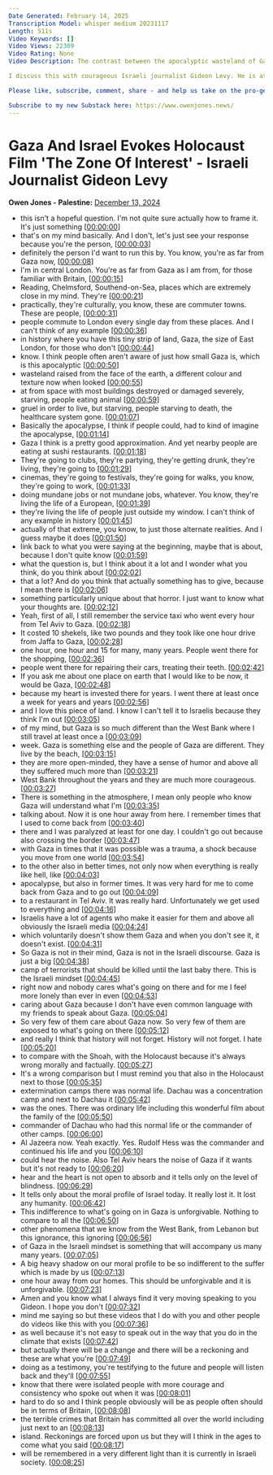 ```yaml
---
Date Generated: February 14, 2025
Transcription Model: whisper medium 20231117
Length: 511s
Video Keywords: []
Video Views: 22309
Video Rating: None
Video Description: The contrast between the apocalyptic wasteland of Gaza, and the continued Western lifestyles of Israelis on the other side of the barrier, has been on my mind a lot.

I discuss this with courageous Israeli journalist Gideon Levy. He is at pains to stress that comparisons with the Shoah are "morally and factually wrong", yet this extreme divide evokes the Holocaust film 'The Zone of Interest'.

Please like, subscribe, comment, share - and help us take on the pro-genocide media here: https://www.patreon.com/owenjones84

Subscribe to my new Substack here: https://www.owenjones.news/
---
```


# Gaza And Israel Evokes Holocaust Film 'The Zone Of Interest' - Israeli Journalist Gideon Levy
**Owen Jones - Palestine:** [December 13, 2024](https://www.youtube.com/watch?v=4nMkDw_cpqU)
*  this isn't a hopeful question. I'm not quite sure actually how to frame it. It's just something [[00:00:00](https://www.youtube.com/watch?v=4nMkDw_cpqU&t=0.0s)]
*  that's on my mind basically. And I don't, let's just see your response because you're the person, [[00:00:03](https://www.youtube.com/watch?v=4nMkDw_cpqU&t=3.36s)]
*  definitely the person I'd want to run this by. You know, you're as far from Gaza now, [[00:00:08](https://www.youtube.com/watch?v=4nMkDw_cpqU&t=8.88s)]
*  I'm in central London. You're as far from Gaza as I am from, for those familiar with Britain, [[00:00:15](https://www.youtube.com/watch?v=4nMkDw_cpqU&t=15.44s)]
*  Reading, Chelmsford, Southend-on-Sea, places which are extremely close in my mind. They're [[00:00:21](https://www.youtube.com/watch?v=4nMkDw_cpqU&t=21.92s)]
*  practically, they're culturally, you know, these are commuter towns. These are people, [[00:00:31](https://www.youtube.com/watch?v=4nMkDw_cpqU&t=31.44s)]
*  people commute to London every single day from these places. And I can't think of any example [[00:00:36](https://www.youtube.com/watch?v=4nMkDw_cpqU&t=36.56s)]
*  in history where you have this tiny strip of land, Gaza, the size of East London, for those who don't [[00:00:44](https://www.youtube.com/watch?v=4nMkDw_cpqU&t=44.400000000000006s)]
*  know. I think people often aren't aware of just how small Gaza is, which is this apocalyptic [[00:00:50](https://www.youtube.com/watch?v=4nMkDw_cpqU&t=50.16s)]
*  wasteland raised from the face of the earth, a different colour and texture now when looked [[00:00:55](https://www.youtube.com/watch?v=4nMkDw_cpqU&t=55.519999999999996s)]
*  at from space with most buildings destroyed or damaged severely, starving, people eating animal [[00:00:59](https://www.youtube.com/watch?v=4nMkDw_cpqU&t=59.76s)]
*  gruel in order to live, but starving, people starving to death, the healthcare system gone. [[00:01:07](https://www.youtube.com/watch?v=4nMkDw_cpqU&t=67.36s)]
*  Basically the apocalypse, I think if people could, had to kind of imagine the apocalypse, [[00:01:14](https://www.youtube.com/watch?v=4nMkDw_cpqU&t=74.08s)]
*  Gaza I think is a pretty good approximation. And yet nearby people are eating at sushi restaurants. [[00:01:18](https://www.youtube.com/watch?v=4nMkDw_cpqU&t=78.48s)]
*  They're going to clubs, they're partying, they're getting drunk, they're living, they're going to [[00:01:29](https://www.youtube.com/watch?v=4nMkDw_cpqU&t=89.36s)]
*  cinemas, they're going to festivals, they're going for walks, you know, they're going to work, [[00:01:33](https://www.youtube.com/watch?v=4nMkDw_cpqU&t=93.68s)]
*  doing mundane jobs or not mundane jobs, whatever. You know, they're living the life of a European, [[00:01:39](https://www.youtube.com/watch?v=4nMkDw_cpqU&t=99.44s)]
*  they're living the life of people just outside my window. I can't think of any example in history [[00:01:45](https://www.youtube.com/watch?v=4nMkDw_cpqU&t=105.2s)]
*  actually of that extreme, you know, to just those alternate realities. And I guess maybe it does [[00:01:50](https://www.youtube.com/watch?v=4nMkDw_cpqU&t=110.88s)]
*  link back to what you were saying at the beginning, maybe that is about, because I don't quite know [[00:01:59](https://www.youtube.com/watch?v=4nMkDw_cpqU&t=119.60000000000001s)]
*  what the question is, but I think about it a lot and I wonder what you think, do you think about [[00:02:02](https://www.youtube.com/watch?v=4nMkDw_cpqU&t=122.88s)]
*  that a lot? And do you think that actually something has to give, because I mean there is [[00:02:06](https://www.youtube.com/watch?v=4nMkDw_cpqU&t=126.72s)]
*  something particularly unique about that horror. I just want to know what your thoughts are. [[00:02:12](https://www.youtube.com/watch?v=4nMkDw_cpqU&t=132.32s)]
*  Yeah, first of all, I still remember the service taxi who went every hour from Tel Aviv to Gaza. [[00:02:18](https://www.youtube.com/watch?v=4nMkDw_cpqU&t=138.23999999999998s)]
*  It costed 10 shekels, like two pounds and they took like one hour drive from Jaffa to Gaza, [[00:02:28](https://www.youtube.com/watch?v=4nMkDw_cpqU&t=148.64s)]
*  one hour, one hour and 15 for many, many years. People went there for the shopping, [[00:02:36](https://www.youtube.com/watch?v=4nMkDw_cpqU&t=156.72s)]
*  people went there for repairing their cars, treating their teeth. [[00:02:42](https://www.youtube.com/watch?v=4nMkDw_cpqU&t=162.24s)]
*  If you ask me about one place on earth that I would like to be now, it would be Gaza, [[00:02:48](https://www.youtube.com/watch?v=4nMkDw_cpqU&t=168.64s)]
*  because my heart is invested there for years. I went there at least once a week for years and years [[00:02:56](https://www.youtube.com/watch?v=4nMkDw_cpqU&t=176.16s)]
*  and I love this piece of land. I know I can't tell it to Israelis because they think I'm out [[00:03:05](https://www.youtube.com/watch?v=4nMkDw_cpqU&t=185.04s)]
*  of my mind, but Gaza is so much different than the West Bank where I still travel at least once a [[00:03:09](https://www.youtube.com/watch?v=4nMkDw_cpqU&t=189.92s)]
*  week. Gaza is something else and the people of Gaza are different. They live by the beach, [[00:03:15](https://www.youtube.com/watch?v=4nMkDw_cpqU&t=195.51999999999998s)]
*  they are more open-minded, they have a sense of humor and above all they suffered much more than [[00:03:21](https://www.youtube.com/watch?v=4nMkDw_cpqU&t=201.76s)]
*  West Bank throughout the years and they are much more courageous. [[00:03:27](https://www.youtube.com/watch?v=4nMkDw_cpqU&t=207.84s)]
*  There is something in the atmosphere, I mean only people who know Gaza will understand what I'm [[00:03:35](https://www.youtube.com/watch?v=4nMkDw_cpqU&t=215.12s)]
*  talking about. Now it is one hour away from here. I remember times that I used to come back from [[00:03:40](https://www.youtube.com/watch?v=4nMkDw_cpqU&t=220.39999999999998s)]
*  there and I was paralyzed at least for one day. I couldn't go out because also crossing the border [[00:03:47](https://www.youtube.com/watch?v=4nMkDw_cpqU&t=227.28s)]
*  with Gaza in times that it was possible was a trauma, a shock because you move from one world [[00:03:54](https://www.youtube.com/watch?v=4nMkDw_cpqU&t=234.4s)]
*  to the other also in better times, not only now when everything is really like hell, like [[00:04:03](https://www.youtube.com/watch?v=4nMkDw_cpqU&t=243.44s)]
*  apocalypse, but also in former times. It was very hard for me to come back from Gaza and to go out [[00:04:09](https://www.youtube.com/watch?v=4nMkDw_cpqU&t=249.12s)]
*  to a restaurant in Tel Aviv. It was really hard. Unfortunately we get used to everything and [[00:04:16](https://www.youtube.com/watch?v=4nMkDw_cpqU&t=256.72s)]
*  Israelis have a lot of agents who make it easier for them and above all obviously the Israeli media [[00:04:24](https://www.youtube.com/watch?v=4nMkDw_cpqU&t=264.64000000000004s)]
*  which voluntarily doesn't show them Gaza and when you don't see it, it doesn't exist. [[00:04:31](https://www.youtube.com/watch?v=4nMkDw_cpqU&t=271.20000000000005s)]
*  So Gaza is not in their mind, Gaza is not in the Israeli discourse. Gaza is just a big [[00:04:38](https://www.youtube.com/watch?v=4nMkDw_cpqU&t=278.16s)]
*  camp of terrorists that should be killed until the last baby there. This is the Israeli mindset [[00:04:45](https://www.youtube.com/watch?v=4nMkDw_cpqU&t=285.6s)]
*  right now and nobody cares what's going on there and for me I feel more lonely than ever in even [[00:04:53](https://www.youtube.com/watch?v=4nMkDw_cpqU&t=293.68s)]
*  caring about Gaza because I don't have even common language with my friends to speak about Gaza. [[00:05:04](https://www.youtube.com/watch?v=4nMkDw_cpqU&t=304.72s)]
*  So very few of them care about Gaza now. So very few of them are exposed to what's going on there [[00:05:12](https://www.youtube.com/watch?v=4nMkDw_cpqU&t=312.96s)]
*  and really I think that history will not forget. History will not forget. I hate [[00:05:20](https://www.youtube.com/watch?v=4nMkDw_cpqU&t=320.56s)]
*  to compare with the Shoah, with the Holocaust because it's always wrong morally and factually. [[00:05:27](https://www.youtube.com/watch?v=4nMkDw_cpqU&t=327.76s)]
*  It's a wrong comparison but I must remind you that also in the Holocaust next to those [[00:05:35](https://www.youtube.com/watch?v=4nMkDw_cpqU&t=335.28s)]
*  extermination camps there was normal life. Dachau was a concentration camp and next to Dachau it [[00:05:42](https://www.youtube.com/watch?v=4nMkDw_cpqU&t=342.56s)]
*  was the ones. There was ordinary life including this wonderful film about the family of the [[00:05:50](https://www.youtube.com/watch?v=4nMkDw_cpqU&t=350.96000000000004s)]
*  commander of Dachau who had this normal life or the commander of other camps. [[00:06:00](https://www.youtube.com/watch?v=4nMkDw_cpqU&t=360.40000000000003s)]
*  Al Jazeera now. Yeah exactly. Yes. Rudolf Hess was the commander and continued his life and you [[00:06:10](https://www.youtube.com/watch?v=4nMkDw_cpqU&t=370.08s)]
*  could hear the noise. Also Tel Aviv hears the noise of Gaza if it wants but it's not ready to [[00:06:20](https://www.youtube.com/watch?v=4nMkDw_cpqU&t=380.64s)]
*  hear and the heart is not open to absorb and it tells only on the level of blindness. [[00:06:29](https://www.youtube.com/watch?v=4nMkDw_cpqU&t=389.92s)]
*  It tells only about the moral profile of Israel today. It really lost it. It lost any humanity. [[00:06:42](https://www.youtube.com/watch?v=4nMkDw_cpqU&t=402.96000000000004s)]
*  This indifference to what's going on in Gaza is unforgivable. Nothing to compare to all the [[00:06:50](https://www.youtube.com/watch?v=4nMkDw_cpqU&t=410.88s)]
*  other phenomena that we know from the West Bank, from Lebanon but this ignorance, this ignoring [[00:06:56](https://www.youtube.com/watch?v=4nMkDw_cpqU&t=416.64s)]
*  of Gaza in the Israeli mindset is something that will accompany us many many years. [[00:07:05](https://www.youtube.com/watch?v=4nMkDw_cpqU&t=425.76s)]
*  A big heavy shadow on our moral profile to be so indifferent to the suffer which is made by us [[00:07:13](https://www.youtube.com/watch?v=4nMkDw_cpqU&t=433.68s)]
*  one hour away from our homes. This should be unforgivable and it is unforgivable. [[00:07:23](https://www.youtube.com/watch?v=4nMkDw_cpqU&t=443.52s)]
*  Amen and you know what I always find it very moving speaking to you Gideon. I hope you don't [[00:07:32](https://www.youtube.com/watch?v=4nMkDw_cpqU&t=452.24s)]
*  mind me saying so but these videos that I do with you and other people do videos like this with you [[00:07:36](https://www.youtube.com/watch?v=4nMkDw_cpqU&t=456.08s)]
*  as well because it's not easy to speak out in the way that you do in the climate that exists [[00:07:42](https://www.youtube.com/watch?v=4nMkDw_cpqU&t=462.8s)]
*  but actually there will be a change and there will be a reckoning and these are what you're [[00:07:49](https://www.youtube.com/watch?v=4nMkDw_cpqU&t=469.28s)]
*  doing as a testimony, you're testifying to the future and people will listen back and they'll [[00:07:55](https://www.youtube.com/watch?v=4nMkDw_cpqU&t=475.52s)]
*  know that there were isolated people with more courage and consistency who spoke out when it was [[00:08:01](https://www.youtube.com/watch?v=4nMkDw_cpqU&t=481.91999999999996s)]
*  hard to do so and I think people obviously will be as people often should be in terms of Britain, [[00:08:08](https://www.youtube.com/watch?v=4nMkDw_cpqU&t=488.56s)]
*  the terrible crimes that Britain has committed all over the world including just next to an [[00:08:13](https://www.youtube.com/watch?v=4nMkDw_cpqU&t=493.44s)]
*  island. Reckonings are forced upon us but they will I think in the ages to come what you said [[00:08:17](https://www.youtube.com/watch?v=4nMkDw_cpqU&t=497.68s)]
*  will be remembered in a very different light than it is currently in Israeli society. [[00:08:25](https://www.youtube.com/watch?v=4nMkDw_cpqU&t=505.36s)]

